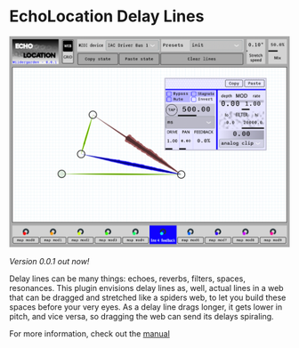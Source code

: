 # EchoLocation Delay Lines

<img src="images/echolocation_screenshot.png">

*Version 0.0.1 out now!*

Delay lines can be many things: echoes, reverbs, filters, spaces, resonances.
This plugin envisions delay lines as, well, actual lines in a web that can be dragged and stretched like a spiders web,
to let you build these spaces before your very eyes.
As a delay line drags longer, it gets lower in pitch, and vice versa, so dragging the web can send its delays spiraling.

For more information, check out the [manual](docs/Manual.md)